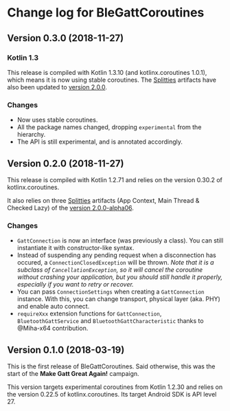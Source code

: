 # Change log for BleGattCoroutines

## Version 0.3.0 (2018-11-27)

### Kotlin 1.3
This release is compiled with Kotlin 1.3.10 (and kotlinx.coroutines 1.0.1), which
means it is now using stable coroutines. The [Splitties](https://github.com/LouisCAD/Splitties)
artifacts have also been updated to [version 2.0.0](
https://github.com/LouisCAD/Splitties/blob/e77c909585f1b6d457af0fe18655e4794434ce50/CHANGELOG.md#version-200-2018-11-13
).

### Changes
- Now uses stable coroutines.
- All the package names changed, dropping `experimental` from the hierarchy.
- The API is still experimental, and is annotated accordingly.

## Version 0.2.0 (2018-11-27)
This release is compiled with Kotlin 1.2.71 and relies on the version 0.30.2
of kotlinx.coroutines.

It also relies on three [Splitties](https://github.com/LouisCAD/Splitties)
artifacts (App Context, Main Thread & Checked Lazy) of the [version 2.0.0-alpha06](
https://github.com/LouisCAD/Splitties/blob/e77c909585f1b6d457af0fe18655e4794434ce50/CHANGELOG.md#version-200-alpha6-2018-11-11
).

### Changes
- `GattConnection` is now an interface (was previously a class). You can still instantiate it
with constructor-like syntax.
- Instead of suspending any pending request when a disconnection has occured, a
`ConnectionClosedException` will be thrown. _Note that it is a subclass of `CancellationException`,
so it will cancel the coroutine without crashing your application, but you should still handle it
properly, especially if you want to retry or recover._
- You can pass `ConnectionSettings` when creating a `GattConnection` instance. With this, you can
change transport, physical layer (aka. PHY) and enable auto connect.
- `requireXxx` extension functions for `GattConnection`, `BluetoothGattService` and
`BluetoothGattCharacteristic` thanks to @Miha-x64 contribution.

## Version 0.1.0 (2018-03-19)
This is the first release of BleGattCoroutines.
Said otherwise, this was the start of the **Make Gatt Great Again!** campaign.

This version targets experimental coroutines from Kotlin 1.2.30 and
relies on the version 0.22.5 of kotlinx.coroutines.
Its target Android SDK is API level 27.
